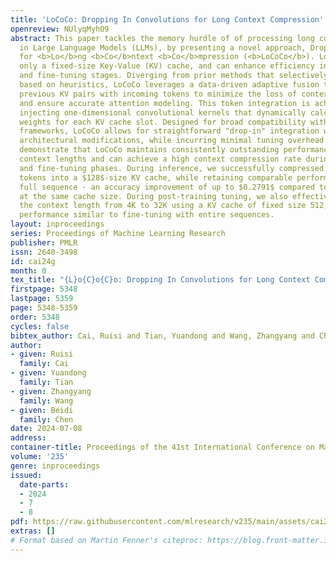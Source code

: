 ```yaml
---
title: 'LoCoCo: Dropping In Convolutions for Long Context Compression'
openreview: NUlyqMyhO9
abstract: This paper tackles the memory hurdle of of processing long context sequences
  in Large Language Models (LLMs), by presenting a novel approach, Dropping In Convolutions
  for <b>Lo</b>ng <b>Co</b>ntext <b>Co</b>mpression (<b>LoCoCo</b>). LoCoCo employs
  only a fixed-size Key-Value (KV) cache, and can enhance efficiency in both inference
  and fine-tuning stages. Diverging from prior methods that selectively drop KV pairs
  based on heuristics, LoCoCo leverages a data-driven adaptive fusion technique, blending
  previous KV pairs with incoming tokens to minimize the loss of contextual information
  and ensure accurate attention modeling. This token integration is achieved through
  injecting one-dimensional convolutional kernels that dynamically calculate mixing
  weights for each KV cache slot. Designed for broad compatibility with existing LLM
  frameworks, LoCoCo allows for straightforward "drop-in" integration without needing
  architectural modifications, while incurring minimal tuning overhead. Experiments
  demonstrate that LoCoCo maintains consistently outstanding performance across various
  context lengths and can achieve a high context compression rate during both inference
  and fine-tuning phases. During inference, we successfully compressed up to $3482$
  tokens into a $128$-size KV cache, while retaining comparable performance to the
  full sequence - an accuracy improvement of up to $0.2791$ compared to baselines
  at the same cache size. During post-training tuning, we also effectively extended
  the context length from 4K to 32K using a KV cache of fixed size 512, achieving
  performance similar to fine-tuning with entire sequences.
layout: inproceedings
series: Proceedings of Machine Learning Research
publisher: PMLR
issn: 2640-3498
id: cai24g
month: 0
tex_title: "{L}o{C}o{C}o: Dropping In Convolutions for Long Context Compression"
firstpage: 5348
lastpage: 5359
page: 5348-5359
order: 5348
cycles: false
bibtex_author: Cai, Ruisi and Tian, Yuandong and Wang, Zhangyang and Chen, Beidi
author:
- given: Ruisi
  family: Cai
- given: Yuandong
  family: Tian
- given: Zhangyang
  family: Wang
- given: Beidi
  family: Chen
date: 2024-07-08
address:
container-title: Proceedings of the 41st International Conference on Machine Learning
volume: '235'
genre: inproceedings
issued:
  date-parts:
  - 2024
  - 7
  - 8
pdf: https://raw.githubusercontent.com/mlresearch/v235/main/assets/cai24g/cai24g.pdf
extras: []
# Format based on Martin Fenner's citeproc: https://blog.front-matter.io/posts/citeproc-yaml-for-bibliographies/
---
```

